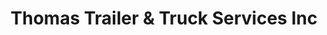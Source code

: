 ---
title: "Thomas Trailer & Truck Services Inc"
url: /chesapeake/thomas-trailer-und-truck-services-inc/
shop: Baustoffe
---